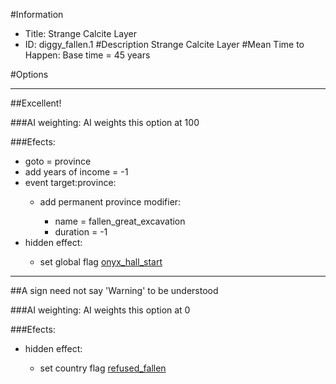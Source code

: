 #Information
 - Title: Strange Calcite Layer
 - ID: diggy_fallen.1
#Description
Strange Calcite Layer
#Mean Time to Happen:
Base time = 45 years

#Options

___
##Excellent!

###AI weighting:
AI weights this option at 100


###Efects:<ul><li>goto = province</li><li>add years of income = -1</li><li>event target:province:</li><ul><li>add permanent province modifier:</li><ul><li>name = fallen_great_excavation</li><li>duration = -1</li></ul></ul><li>hidden effect:</li><ul><li>set global flag [onyx_hall_start](../flags/onyx_hall_start.md)</li></ul></ul>

___
##A sign need not say 'Warning' to be understood

###AI weighting:
AI weights this option at 0


###Efects:<ul><li>hidden effect:</li><ul><li>set country flag [refused_fallen](../flags/refused_fallen.md)</li></ul></ul>
